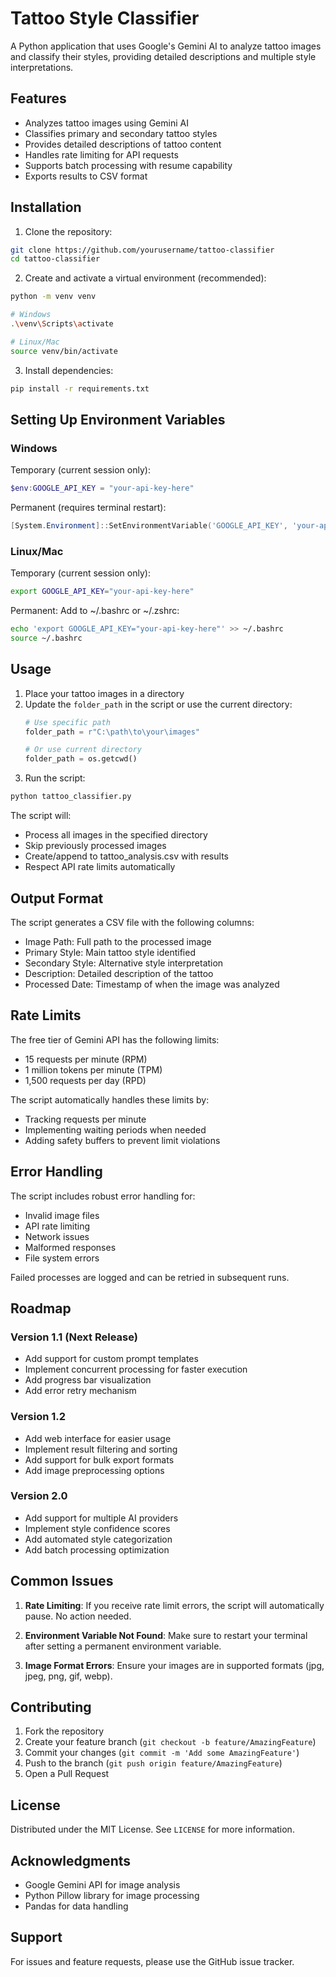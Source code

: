 # Tattoo Style Classifier

A Python application that uses Google's Gemini AI to analyze tattoo images and classify their styles, providing detailed descriptions and multiple style interpretations.

## Features

- Analyzes tattoo images using Gemini AI
- Classifies primary and secondary tattoo styles
- Provides detailed descriptions of tattoo content
- Handles rate limiting for API requests
- Supports batch processing with resume capability
- Exports results to CSV format

## Installation

1. Clone the repository:
```bash
git clone https://github.com/yourusername/tattoo-classifier
cd tattoo-classifier
```

2. Create and activate a virtual environment (recommended):
```bash
python -m venv venv

# Windows
.\venv\Scripts\activate

# Linux/Mac
source venv/bin/activate
```

3. Install dependencies:
```bash
pip install -r requirements.txt
```

## Setting Up Environment Variables

### Windows

Temporary (current session only):
```powershell
$env:GOOGLE_API_KEY = "your-api-key-here"
```

Permanent (requires terminal restart):
```powershell
[System.Environment]::SetEnvironmentVariable('GOOGLE_API_KEY', 'your-api-key-here', 'User')
```

### Linux/Mac

Temporary (current session only):
```bash
export GOOGLE_API_KEY="your-api-key-here"
```

Permanent:
Add to ~/.bashrc or ~/.zshrc:
```bash
echo 'export GOOGLE_API_KEY="your-api-key-here"' >> ~/.bashrc
source ~/.bashrc
```

## Usage

1. Place your tattoo images in a directory
2. Update the `folder_path` in the script or use the current directory:
   ```python
   # Use specific path
   folder_path = r"C:\path\to\your\images"
   
   # Or use current directory
   folder_path = os.getcwd()
   ```
3. Run the script:
```bash
python tattoo_classifier.py
```

The script will:
- Process all images in the specified directory
- Skip previously processed images
- Create/append to tattoo_analysis.csv with results
- Respect API rate limits automatically

## Output Format

The script generates a CSV file with the following columns:
- Image Path: Full path to the processed image
- Primary Style: Main tattoo style identified
- Secondary Style: Alternative style interpretation
- Description: Detailed description of the tattoo
- Processed Date: Timestamp of when the image was analyzed

## Rate Limits

The free tier of Gemini API has the following limits:
- 15 requests per minute (RPM)
- 1 million tokens per minute (TPM)
- 1,500 requests per day (RPD)

The script automatically handles these limits by:
- Tracking requests per minute
- Implementing waiting periods when needed
- Adding safety buffers to prevent limit violations

## Error Handling

The script includes robust error handling for:
- Invalid image files
- API rate limiting
- Network issues
- Malformed responses
- File system errors

Failed processes are logged and can be retried in subsequent runs.

## Roadmap

### Version 1.1 (Next Release)
- Add support for custom prompt templates
- Implement concurrent processing for faster execution
- Add progress bar visualization
- Add error retry mechanism

### Version 1.2
- Add web interface for easier usage
- Implement result filtering and sorting
- Add support for bulk export formats
- Add image preprocessing options

### Version 2.0
- Add support for multiple AI providers
- Implement style confidence scores
- Add automated style categorization
- Add batch processing optimization

## Common Issues

1. **Rate Limiting**: If you receive rate limit errors, the script will automatically pause. No action needed.

2. **Environment Variable Not Found**: Make sure to restart your terminal after setting a permanent environment variable.

3. **Image Format Errors**: Ensure your images are in supported formats (jpg, jpeg, png, gif, webp).

## Contributing

1. Fork the repository
2. Create your feature branch (`git checkout -b feature/AmazingFeature`)
3. Commit your changes (`git commit -m 'Add some AmazingFeature'`)
4. Push to the branch (`git push origin feature/AmazingFeature`)
5. Open a Pull Request

## License

Distributed under the MIT License. See `LICENSE` for more information.

## Acknowledgments

- Google Gemini API for image analysis
- Python Pillow library for image processing
- Pandas for data handling

## Support

For issues and feature requests, please use the GitHub issue tracker.